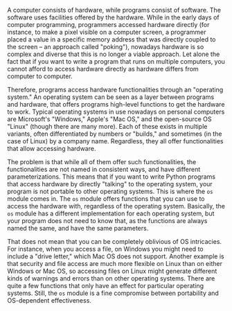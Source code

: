 A computer consists of hardware, while programs consist of software. The
software uses facilities offered by the hardware. While in the early
days of computer programming, programmers accessed hardware directly
(for instance, to make a pixel visible on a computer screen, a
programmer placed a value in a specific memory address that was directly
coupled to the screen – an approach called "poking"), nowadays hardware
is so complex and diverse that this is no longer a viable approach. Let
alone the fact that if you want to write a program that runs on multiple
computers, you cannot afford to access hardware directly as hardware
differs from computer to computer.

Therefore, programs access hardware functionalities through an
"operating system." An operating system can be seen as a layer between
programs and hardware, that offers programs high-level functions to get
the hardware to work. Typical operating systems in use nowadays on
personal computers are Microsoft's "Windows," Apple's "Mac OS," and the
open-source OS "Linux" (though there are many more). Each of these
exists in multiple variants, often differentiated by numbers or
"builds," and sometimes (in the case of Linux) by a company name.
Regardless, they all offer functionalities that allow accessing
hardware.

The problem is that while all of them offer such functionalities, the
functionalities are not named in consistent ways, and have different
parameterizations. This means that if you want to write Python programs
that access hardware by directly "talking" to the operating system, your
program is not portable to other operating systems. This is where the
`os` module comes in. The `os` module offers functions that you can use
to access the hardware with, regardless of the operating system.
Basically, the `os` module has a different implementation for each
operating system, but your program does not need to know that, as the
functions are always named the same, and have the same parameters.

That does not mean that you can be completely oblivious of OS
intricacies. For instance, when you access a file, on Windows you might
need to include a "drive letter," which Mac OS does not support. Another
example is that security and file access are much more flexible on Linux
than on either Windows or Mac OS, so accessing files on Linux might
generate different kinds of warnings and errors than on other operating
systems. There are quite a few functions that only have an effect for
particular operating systems. Still, the `os` module is a fine
compromise between portability and OS-dependent effectiveness.
